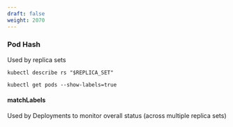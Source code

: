 ```yaml
---
draft: false
weight: 2070
---
```

### Pod Hash
Used by replica sets
```
kubectl describe rs "$REPLICA_SET"
```
```
kubectl get pods --show-labels=true    
```

#### matchLabels
Used by Deployments to monitor overall status (across multiple replica sets)
